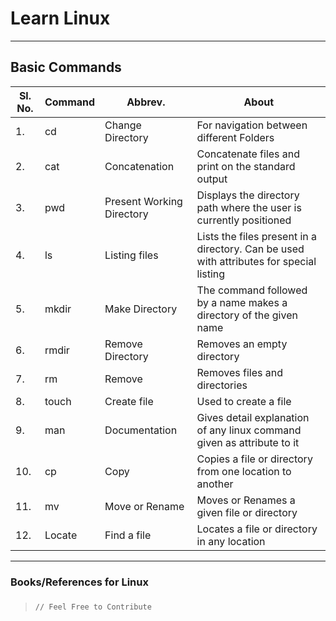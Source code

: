# Learn Linux
<hr>

## Basic Commands



|Sl. No.|Command|Abbrev.|About|
|-|-|-|-|
|1.|cd|Change Directory|For navigation between different Folders |
|2.|cat|Concatenation|Concatenate files and print on the standard output |
|3.|pwd|Present Working Directory|Displays the directory path where the user is currently positioned |
|4.|ls|Listing files|Lists the files present in a directory. Can be used with attributes for special listing |
|5.|mkdir|Make Directory|The command followed by a name makes a directory of the given name |
|6.|rmdir|Remove Directory|Removes an empty directory |
|7.|rm|Remove|Removes files and directories |
|8.|touch|Create file|Used to create a file |
|9.|man|Documentation|Gives detail explanation of any linux command given as attribute to it |
|10.|cp|Copy|Copies a file or directory from one location to another |
|11.|mv|Move or Rename|Moves or Renames a given file or directory |
|12.|Locate|Find a file|Locates a file or directory in any location |




<hr>

### Books/References for Linux

### 

> ```
> // Feel Free to Contribute
> ```
